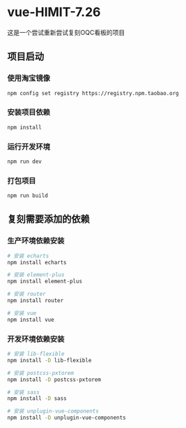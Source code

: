 # vue-HIMIT-7.26

这是一个尝试重新尝试复刻OQC看板的项目

## 项目启动

### 使用淘宝镜像

```sh
npm config set registry https://registry.npm.taobao.org
```

### 安装项目依赖

```sh
npm install
```

### 运行开发环境

```sh
npm run dev
```

### 打包项目

```sh
npm run build
```

## 复刻需要添加的依赖

### 生产环境依赖安装

```sh
# 安装 echarts
npm install echarts

# 安装 element-plus
npm install element-plus

# 安装 router
npm install router

# 安装 vue
npm install vue
```

### 开发环境依赖安装

```sh
# 安装 lib-flexible
npm install -D lib-flexible

# 安装 postcss-pxtorem
npm install -D postcss-pxtorem

# 安装 sass
npm install -D sass

# 安装 unplugin-vue-components
npm install -D unplugin-vue-components
```